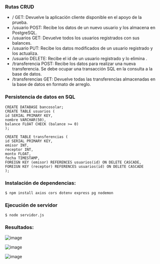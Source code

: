 ### Rutas CRUD

- / GET: Devuelve la aplicación cliente disponible en el apoyo de la prueba.
- /usuario POST: Recibe los datos de un nuevo usuario y los almacena en PostgreSQL.
- /usuarios GET: Devuelve todos los usuarios registrados con sus balances.
- /usuario PUT: Recibe los datos modificados de un usuario registrado y los actualiza.
- /usuario DELETE: Recibe el id de un usuario registrado y lo elimina .
- /transferencia POST: Recibe los datos para realizar una nueva transferencia. Se debe ocupar una transacción SQL en la consulta a la base de datos.
- /transferencias GET: Devuelve todas las transferencias almacenadas en la base de datos en formato de arreglo.


### Persistencia de datos en SQL

    CREATE DATABASE bancosolar;
    CREATE TABLE usuarios (
    id SERIAL PRIMARY KEY,
    nombre VARCHAR(50),
    balance FLOAT CHECK (balance >= 0)
    );
	
    CREATE TABLE transferencias (
    id SERIAL PRIMARY KEY,
    emisor INT,
    receptor INT,
    monto FLOAT,
    fecha TIMESTAMP,
    FOREIGN KEY (emisor) REFERENCES usuarios(id) ON DELETE CASCADE,
    FOREIGN KEY (receptor) REFERENCES usuarios(id) ON DELETE CASCADE
    );

    

### Instalación de dependencias:
`$ npm install axios cors dotenv express pg nodemon`

### Ejecución de servidor
`$ node servidor.js`

### Resultados:

![image](https://github.com/garekss/desafio_bancosolar/assets/159491346/7d6c62f5-0b8e-46ba-99bb-49d88614687e)

![image](https://github.com/garekss/desafio_bancosolar/assets/159491346/ae44bbba-36d6-4c53-91b8-7e762a6f3965)

![image](https://github.com/garekss/desafio_bancosolar/assets/159491346/1247382b-2011-4634-b30e-5b711d40cf57)







